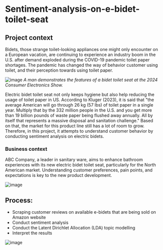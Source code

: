 # Sentiment-analysis-on-e-bidet-toilet-seat
## Project context
Bidets, those strange toilet-looking appliances one might only encounter on a European vacation, are continuing to experience an industry boom in the U.S. after demand exploded during the COVID-19 pandemic toilet paper shortages. The pandemic has changed the way of behavior customer using toilet, and their perception towards using toilet paper. 

![image](https://github.com/anbui-da/sentiment-analysis-on-e-bidet-toilet-seat/assets/58675665/d7e57b44-5bc7-4e04-b216-c7b8fcf4ac34)
_A man demonstrates the features of a bidet toilet seat at the 2024 Consumer Electronics Show._

Electric bidet toilet seat not only keeps hygiene but also help reducing the usage of toilet paper in US. According to Kluger (2023), it is said that "the average American will go through 26 kg (57 lbs) of toilet paper in a single year. Multiply that by the 332 million people in the U.S. and you get more than 19 billion pounds of waste paper being flushed away annually. All by itself that represents a massive disposal and sanitation challenge." Based on that, the market for this product line still has a lot of room to grow. Therefore, in this project, it attempts to understand customer behavior by conducting sentiment analysis on electric bidets.

### Business context
ABC Company, a leader in sanitary ware, aims to enhance bathroom experiences with its new electric bidet toilet seat, particularly for the North American market. Understanding customer preferences, pain points, and expectations is key to the new product development.

![image](https://github.com/anbui-da/sentiment-analysis-on-e-bidet-toilet-seat/assets/58675665/4caed83e-3e61-477f-a841-c54f1dbacab3)

## Process:
- Scraping customer reviews on available e-bidets that are being sold on Amazon website
- Conduct sentiment analysis
- Conduct the Latent Dirichlet Allocation (LDA) topic modelling
- Interpret the results

![image](https://github.com/anbui-da/sentiment-analysis-on-e-bidet-toilet-seat/assets/58675665/53dc61f5-20bf-4e87-94ea-10c47c1490cb)

